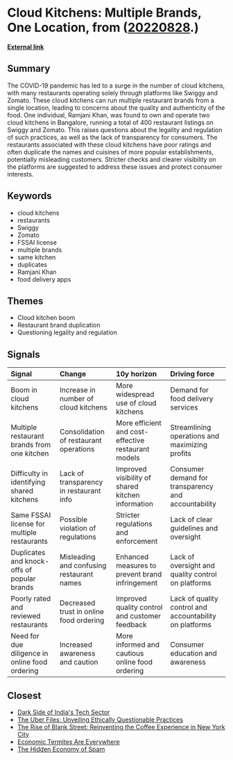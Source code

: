 # __Cloud Kitchens: Multiple Brands, One Location__, from ([20220828](https://kghosh.substack.com/p/20220828).)

__[External link](https://peabee.substack.com/p/17-one-kitchen-hundreds-of-internet)__



## Summary

The COVID-19 pandemic has led to a surge in the number of cloud kitchens, with many restaurants operating solely through platforms like Swiggy and Zomato. These cloud kitchens can run multiple restaurant brands from a single location, leading to concerns about the quality and authenticity of the food. One individual, Ramjani Khan, was found to own and operate two cloud kitchens in Bangalore, running a total of 400 restaurant listings on Swiggy and Zomato. This raises questions about the legality and regulation of such practices, as well as the lack of transparency for consumers. The restaurants associated with these cloud kitchens have poor ratings and often duplicate the names and cuisines of more popular establishments, potentially misleading customers. Stricter checks and clearer visibility on the platforms are suggested to address these issues and protect consumer interests.

## Keywords

* cloud kitchens
* restaurants
* Swiggy
* Zomato
* FSSAI license
* multiple brands
* same kitchen
* duplicates
* Ramjani Khan
* food delivery apps

## Themes

* Cloud kitchen boom
* Restaurant brand duplication
* Questioning legality and regulation

## Signals

| Signal                                         | Change                                    | 10y horizon                                         | Driving force                                           |
|:-----------------------------------------------|:------------------------------------------|:----------------------------------------------------|:--------------------------------------------------------|
| Boom in cloud kitchens                         | Increase in number of cloud kitchens      | More widespread use of cloud kitchens               | Demand for food delivery services                       |
| Multiple restaurant brands from one kitchen    | Consolidation of restaurant operations    | More efficient and cost-effective restaurant models | Streamlining operations and maximizing profits          |
| Difficulty in identifying shared kitchens      | Lack of transparency in restaurant info   | Improved visibility of shared kitchen information   | Consumer demand for transparency and accountability     |
| Same FSSAI license for multiple restaurants    | Possible violation of regulations         | Stricter regulations and enforcement                | Lack of clear guidelines and oversight                  |
| Duplicates and knock-offs of popular brands    | Misleading and confusing restaurant names | Enhanced measures to prevent brand infringement     | Lack of oversight and quality control on platforms      |
| Poorly rated and reviewed restaurants          | Decreased trust in online food ordering   | Improved quality control and customer feedback      | Lack of quality control and accountability on platforms |
| Need for due diligence in online food ordering | Increased awareness and caution           | More informed and cautious online food ordering     | Consumer education and awareness                        |

## Closest

* [Dark Side of India's Tech Sector](6ed5fdeafa587adf125587208fb0e01b)
* [The Uber Files: Unveiling Ethically Questionable Practices](655e3149be8db392d1f213d4a5c59fb2)
* [The Rise of Blank Street: Reinventing the Coffee Experience in New York City](ad6334d8203e40ef0376165b2141e1d3)
* [Economic Termites Are Everywhere](ff9fdda9334a55cda4fd1788668b3e15)
* [The Hidden Economy of Spam](624824a70a2ff3ab1c5aaafdfbf293e7)